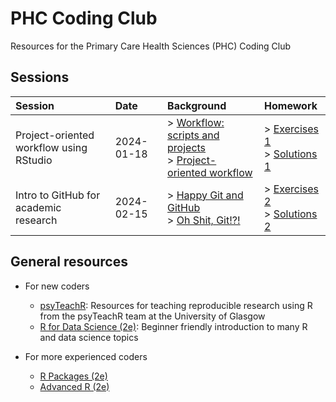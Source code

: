 # PHC Coding Club

Resources for the Primary Care Health Sciences (PHC) Coding Club

## Sessions

| Session | Date | Background | Homework |
| :---         | :---           | :--- | :--- |
| Project-oriented workflow using RStudio   | 2024-01-18 | > [Workflow: scripts and projects](https://r4ds.hadley.nz/workflow-scripts.html#projects) <br/> > [Project-oriented workflow](https://www.tidyverse.org/blog/2017/12/workflow-vs-script/) | > [Exercises 1](exercises/01-exercises.md) <br/> > [Solutions 1](exercises/01-solutions.md) |
| Intro to GitHub for academic research | 2024-02-15 | > [Happy Git and GitHub](https://happygitwithr.com/) <br/> > [Oh Shit, Git!?!](https://ohshitgit.com/) | > [Exercises 2](exercises/02-exercises.md) <br/> > [Solutions 2](exercises/02-solutions.md) |

## General resources

- For new coders
  - [psyTeachR](https://psyteachr.github.io/resources.html): Resources for teaching reproducible research using R from the psyTeachR team at the University of Glasgow
  - [R for Data Science (2e)](https://r4ds.hadley.nz/): Beginner friendly introduction to many R and data science topics

- For more experienced coders
  - [R Packages (2e)](https://r-pkgs.org/)
  - [Advanced R (2e)](https://adv-r.hadley.nz/)